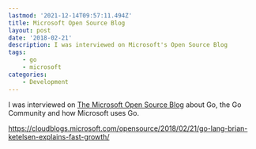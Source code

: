 ```yaml
---
lastmod: '2021-12-14T09:57:11.494Z'
title: Microsoft Open Source Blog
layout: post
date: '2018-02-21'
description: I was interviewed on Microsoft's Open Source Blog
tags:
    - go
    - microsoft
categories:
    - Development
---
```




I was interviewed on [The Microsoft Open Source Blog](https://cloudblogs.microsoft.com/opensource/2018/02/21/go-lang-brian-ketelsen-explains-fast-growth/)
about Go, the Go Community and how Microsoft uses Go.

https://cloudblogs.microsoft.com/opensource/2018/02/21/go-lang-brian-ketelsen-explains-fast-growth/
